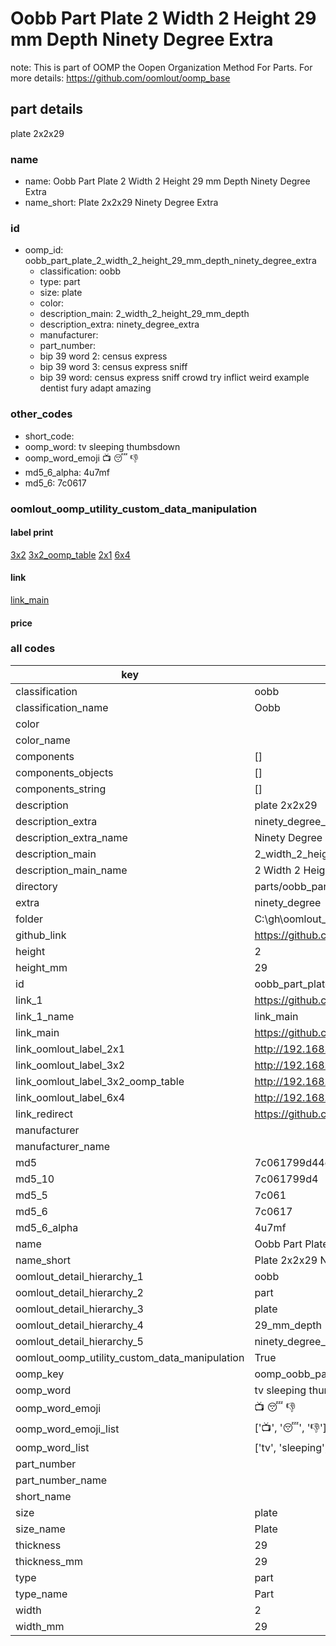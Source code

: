 # Oobb Part Plate 2 Width 2 Height 29 mm Depth Ninety Degree Extra  

note: This is part of OOMP the Oopen Organization Method For Parts. For more details: https://github.com/oomlout/oomp_base

##  part details
  



plate 2x2x29



### name
* name: Oobb Part Plate 2 Width 2 Height 29 mm Depth Ninety Degree Extra
* name_short: Plate 2x2x29 Ninety Degree Extra
### id
* oomp_id: oobb_part_plate_2_width_2_height_29_mm_depth_ninety_degree_extra
  * classification: oobb
  * type: part
  * size: plate
  * color: 
  * description_main: 2_width_2_height_29_mm_depth
  * description_extra: ninety_degree_extra
  * manufacturer: 
  * part_number: 
  * bip 39 word 2: census express
  * bip 39 word 3: census express sniff
  * bip 39 word: census express sniff crowd try inflict weird example dentist fury adapt amazing

### other_codes
* short_code: 
* oomp_word: tv sleeping thumbsdown
* oomp_word_emoji :tv: :sleeping: :thumbsdown:
* md5_6_alpha: 4u7mf
* md5_6: 7c0617






### oomlout_oomp_utility_custom_data_manipulation
#### label print
[3x2](http://192.168.1.245:1112/?label=oomp%204u7mf)
[3x2_oomp_table](http://192.168.1.108:1112/?label=oomp%204u7mf)
[2x1](http://192.168.1.242:1112/?label=oomp%204u7mf)
[6x4](http://192.168.1.55:1112/?label=oomp%204u7mf)    

#### link

[link_main](https://github.com/oomlout/oomlout_oobb_version_4_generated_parts/tree/main/navigation_oomp/oobb/part/plate/2_width_2_height_29_mm_depth/ninety_degree_extra/part)                              

#### price







### all codes 
| key | value |  
| --- | --- |  
| classification | oobb |  
| classification_name | Oobb |  
| color |  |  
| color_name |  |  
| components | [] |  
| components_objects | [] |  
| components_string | [] |  
| description | plate 2x2x29 |  
| description_extra | ninety_degree_extra |  
| description_extra_name | Ninety Degree Extra |  
| description_main | 2_width_2_height_29_mm_depth |  
| description_main_name | 2 Width 2 Height 29 mm Depth |  
| directory | parts/oobb_part_plate_2_width_2_height_29_mm_depth_ninety_degree_extra |  
| extra | ninety_degree |  
| folder | C:\gh\oomlout_oobb_version_4_generated_parts\parts\oobb_part_plate_2_width_2_height_29_mm_depth_ninety_degree_extra |  
| github_link | https://github.com/oomlout/oomlout_oomp_part_src/tree/main/parts/oobb_part_plate_2_width_2_height_29_mm_depth_ninety_degree_extra |  
| height | 2 |  
| height_mm | 29 |  
| id | oobb_part_plate_2_width_2_height_29_mm_depth_ninety_degree_extra |  
| link_1 | https://github.com/oomlout/oomlout_oobb_version_4_generated_parts/tree/main/navigation_oomp/oobb/part/plate/2_width_2_height_29_mm_depth/ninety_degree_extra/part |  
| link_1_name | link_main |  
| link_main | https://github.com/oomlout/oomlout_oobb_version_4_generated_parts/tree/main/navigation_oomp/oobb/part/plate/2_width_2_height_29_mm_depth/ninety_degree_extra/part |  
| link_oomlout_label_2x1 | http://192.168.1.242:1112/?label=oomp%204u7mf |  
| link_oomlout_label_3x2 | http://192.168.1.245:1112/?label=oomp%204u7mf |  
| link_oomlout_label_3x2_oomp_table | http://192.168.1.108:1112/?label=oomp%204u7mf |  
| link_oomlout_label_6x4 | http://192.168.1.55:1112/?label=oomp%204u7mf |  
| link_redirect | https://github.com/oomlout/oomlout_oobb_version_4_generated_parts/tree/main/parts/oobb_plate_02_02_29_ex_ninety_degree |  
| manufacturer |  |  
| manufacturer_name |  |  
| md5 | 7c061799d44e7f25cdf4f3459ad4312a |  
| md5_10 | 7c061799d4 |  
| md5_5 | 7c061 |  
| md5_6 | 7c0617 |  
| md5_6_alpha | 4u7mf |  
| name | Oobb Part Plate 2 Width 2 Height 29 mm Depth Ninety Degree Extra |  
| name_short | Plate 2x2x29 Ninety Degree Extra |  
| oomlout_detail_hierarchy_1 | oobb |  
| oomlout_detail_hierarchy_2 | part |  
| oomlout_detail_hierarchy_3 | plate |  
| oomlout_detail_hierarchy_4 | 29_mm_depth |  
| oomlout_detail_hierarchy_5 | ninety_degree_extra |  
| oomlout_oomp_utility_custom_data_manipulation | True |  
| oomp_key | oomp_oobb_part_plate_2_width_2_height_29_mm_depth_ninety_degree_extra |  
| oomp_word | tv sleeping thumbsdown |  
| oomp_word_emoji | :tv: :sleeping: :thumbsdown: |  
| oomp_word_emoji_list | [':tv:', ':sleeping:', ':thumbsdown:'] |  
| oomp_word_list | ['tv', 'sleeping', 'thumbsdown'] |  
| part_number |  |  
| part_number_name |  |  
| short_name |  |  
| size | plate |  
| size_name | Plate |  
| thickness | 29 |  
| thickness_mm | 29 |  
| type | part |  
| type_name | Part |  
| width | 2 |  
| width_mm | 29 |  
